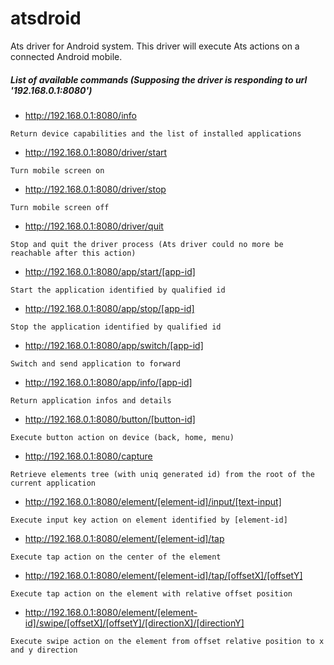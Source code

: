 # atsdroid
Ats driver for Android system. This driver will execute Ats actions on a connected Android mobile.

##### List of available commands (Supposing the driver is responding to url '192.168.0.1:8080')

* http://192.168.0.1:8080/info
```
Return device capabilities and the list of installed applications
```
* http://192.168.0.1:8080/driver/start
```
Turn mobile screen on
```
* http://192.168.0.1:8080/driver/stop
```
Turn mobile screen off
```
* http://192.168.0.1:8080/driver/quit
```
Stop and quit the driver process (Ats driver could no more be reachable after this action)
```
* http://192.168.0.1:8080/app/start/[app-id]
```
Start the application identified by qualified id
```
* http://192.168.0.1:8080/app/stop/[app-id]
```
Stop the application identified by qualified id
```
* http://192.168.0.1:8080/app/switch/[app-id]
```
Switch and send application to forward
```
* http://192.168.0.1:8080/app/info/[app-id]
```
Return application infos and details
```
* http://192.168.0.1:8080/button/[button-id]
```
Execute button action on device (back, home, menu)
```
* http://192.168.0.1:8080/capture
```
Retrieve elements tree (with uniq generated id) from the root of the current application
```
* http://192.168.0.1:8080/element/[element-id]/input/[text-input]
```
Execute input key action on element identified by [element-id]
```
* http://192.168.0.1:8080/element/[element-id]/tap
```
Execute tap action on the center of the element
```
* http://192.168.0.1:8080/element/[element-id]/tap/[offsetX]/[offsetY]
```
Execute tap action on the element with relative offset position
```
* http://192.168.0.1:8080/element/[element-id]/swipe/[offsetX]/[offsetY]/[directionX]/[directionY]
```
Execute swipe action on the element from offset relative position to x and y direction
```


